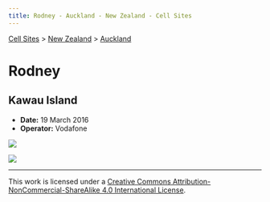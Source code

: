 ```yaml
---
title: Rodney - Auckland - New Zealand - Cell Sites
---
```


[Cell Sites](../../../) > [New Zealand](../../) > [Auckland](../)

# Rodney

## Kawau Island

* **Date:** 19 March 2016
* **Operator:** Vodafone

![](https://f001.backblazeb2.com/file/CellSites/NZ/AUK/Rodney/20160319-134312.jpg)

![](https://f001.backblazeb2.com/file/CellSites/NZ/AUK/Rodney/20160319-133718.jpg)

---

This work is licensed under a [Creative Commons Attribution-NonCommercial-ShareAlike 4.0 International License](http://creativecommons.org/licenses/by-nc-sa/4.0/).
